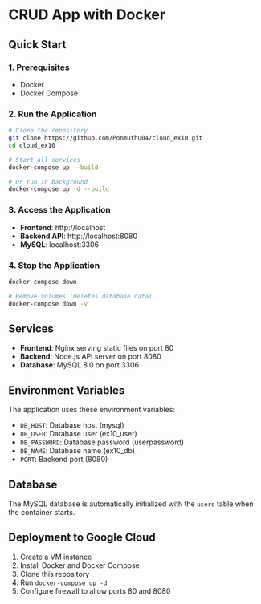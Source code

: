 # CRUD App with Docker

## Quick Start

### 1. Prerequisites
- Docker
- Docker Compose

### 2. Run the Application
```bash
# Clone the repository
git clone https://github.com/Ponmuthu04/cloud_ex10.git
cd cloud_ex10

# Start all services
docker-compose up --build

# Or run in background
docker-compose up -d --build
```

### 3. Access the Application
- **Frontend**: http://localhost
- **Backend API**: http://localhost:8080
- **MySQL**: localhost:3306

### 4. Stop the Application
```bash
docker-compose down

# Remove volumes (deletes database data)
docker-compose down -v
```

## Services

- **Frontend**: Nginx serving static files on port 80
- **Backend**: Node.js API server on port 8080
- **Database**: MySQL 8.0 on port 3306

## Environment Variables

The application uses these environment variables:
- `DB_HOST`: Database host (mysql)
- `DB_USER`: Database user (ex10_user)
- `DB_PASSWORD`: Database password (userpassword)
- `DB_NAME`: Database name (ex10_db)
- `PORT`: Backend port (8080)

## Database

The MySQL database is automatically initialized with the `users` table when the container starts.

## Deployment to Google Cloud

1. Create a VM instance
2. Install Docker and Docker Compose
3. Clone this repository
4. Run `docker-compose up -d`
5. Configure firewall to allow ports 80 and 8080
